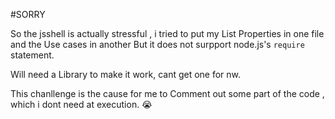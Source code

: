 #SORRY

So the jsshell is actually stressful , i tried to put my List Properties in one file and the Use cases in another
But it does not surpport node.js's ```require``` statement.

Will need a Library to make it work, cant get one for nw.

This chanllenge is the cause for me to Comment out some part of the code , which i dont need at execution. :sob:
